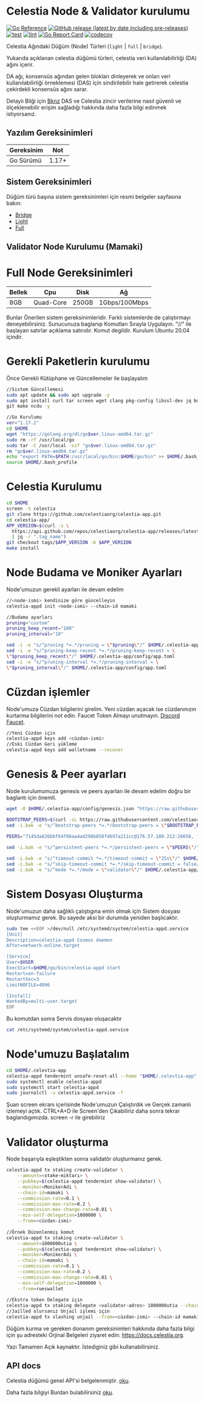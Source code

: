 # Celestia Node & Validator kurulumu

[![Go Reference](https://pkg.go.dev/badge/github.com/celestiaorg/celestia-node.svg)](https://pkg.go.dev/github.com/celestiaorg/celestia-node)
[![GitHub release (latest by date including pre-releases)](https://img.shields.io/github/v/release/celestiaorg/celestia-node)](https://github.com/celestiaorg/celestia-node/releases/latest)
[![test](https://github.com/celestiaorg/celestia-node/actions/workflows/test.yml/badge.svg)](https://github.com/celestiaorg/celestia-node/actions/workflows/test.yml)
[![lint](https://github.com/celestiaorg/celestia-node/actions/workflows/lint.yml/badge.svg)](https://github.com/celestiaorg/celestia-node/actions/workflows/lint.yml)
[![Go Report Card](https://goreportcard.com/badge/github.com/celestiaorg/celestia-node)](https://goreportcard.com/report/github.com/celestiaorg/celestia-node)
[![codecov](https://codecov.io/gh/celestiaorg/celestia-node/branch/main/graph/badge.svg?token=CWGA4RLDS9)](https://codecov.io/gh/celestiaorg/celestia-node)

Celestia Ağındaki Düğüm (Node) Türleri  (`light` | `full` | `bridge`).

Yukarıda açıklanan celestia düğümü türleri, celestia veri kullanılabilirliği (DA) ağını içerir.

DA ağı, konsensüs ağından gelen blokları dinleyerek ve onları veri kullanılabilirliği örneklemesi (DAS) için sindirilebilir hale getirerek celestia çekirdekli konsensüs ağını sarar.

Detaylı Bilği için [Bknz](https://blog.celestia.org/celestia-mvp-release-data-availability-sampling-light-clients) DAS ve Celestia zincir verilerine nasıl güvenli ve ölçeklenebilir erişim sağladığı hakkında daha fazla bilgi edinmek istiyorsanız.

## Yazılım Gereksinimleri

| Gereksinim  | Not            |
|-------------|----------------|
| Go Sürümü   | 1.17+          |

## Sistem Gereksinimleri 


Düğüm türü başına sistem gereksinimleri için resmi belgeler sayfasına bakın:
* [Bridge](https://docs.celestia.org/nodes/bridge-validator-node#hardware-requirements)
* [Light](https://docs.celestia.org/nodes/light-node#hardware-requirements)
* [Full](https://docs.celestia.org/nodes/full-node#hardware-requirements)

## Validator Node Kurulumu (Mamaki)
# Full Node Gereksinimleri 

|    Bellek   |       Cpu      |      Disk      |   Ağ           |
|-------------|----------------|----------------|----------------|
|     8GB     |   Quad-Core    |     250GB      |  1Gbps/100Mbps |

Bunlar Önerilen sistem gereksinimleridir.
Farklı sistemlerde de çalıştırmayı deneyebilirsiniz. Sunucunuza baglanıp Komutları Sırayla Uygulayın.
"//" ile başlayan satırlar açıklama satırıdır. Komut degildir.
Kurulum Ubuntu 20.04 içindir.

# Gerekli Paketlerin kurulumu
Önce Gerekli Kütüphane ve Güncellemeler ile başlayalım
```sh
//Sistem Güncellemesi
sudo apt update && sudo apt upgrade -y
sudo apt install curl tar screen wget clang pkg-config libssl-dev jq build-essential \
git make ncdu -y

//Go Kurulumu
ver="1.17.2"
cd $HOME
wget "https://golang.org/dl/go$ver.linux-amd64.tar.gz"
sudo rm -rf /usr/local/go
sudo tar -C /usr/local -xzf "go$ver.linux-amd64.tar.gz"
rm "go$ver.linux-amd64.tar.gz"
echo "export PATH=$PATH:/usr/local/go/bin:$HOME/go/bin" >> $HOME/.bash_profile
source $HOME/.bash_profile

```
# Celestia Kurulumu
```sh
cd $HOME
screen -S celestia
git clone https://github.com/celestiaorg/celestia-app.git
cd celestia-app/
APP_VERSION=$(curl -s \
  https://api.github.com/repos/celestiaorg/celestia-app/releases/latest \
  | jq -r ".tag_name")
git checkout tags/$APP_VERSION -b $APP_VERSION
make install
```
# Node Budama ve Moniker Ayarları
Node'umuzun gerekli ayarları ile devam edelim
```sh
//<node-ismi> kendinize göre güncelleyin
celestia-appd init <node-ismi> --chain-id mamaki

//Budama ayarları
pruning="custom"
pruning_keep_recent="100"
pruning_interval="10"

sed -i -e "s/^pruning *=.*/pruning = \"$pruning\"/" $HOME/.celestia-app/config/app.toml
sed -i -e "s/^pruning-keep-recent *=.*/pruning-keep-recent = \
\"$pruning_keep_recent\"/" $HOME/.celestia-app/config/app.toml
sed -i -e "s/^pruning-interval *=.*/pruning-interval = \
\"$pruning_interval\"/" $HOME/.celestia-app/config/app.toml
```
# Cüzdan işlemler
Node'umuza Cüzdan bilgilerini girelim. Yeni cüzdan açacak ise cüzdanınızın kurtarma bilgilerini not edin.
Faucet Token Almayı unutmayın. [Discord Faucet](https://discord.gg/JeRdw5veKu).
```sh
//Yeni Cüzdan için
celestia-appd keys add <cüzdan-ismi>
//Eski Cüzdan Geri yükleme
celestia-appd keys add walletname --recover
```
# Genesis & Peer ayarları
Node kurulumumuza genesis ve peers ayarları ile devam edelim doğru bir baglantı için önemli.

```sh
wget -O $HOME/.celestia-app/config/genesis.json "https://raw.githubusercontent.com/celestiaorg/networks/master/mamaki/genesis.json"

BOOTSTRAP_PEERS=$(curl -sL https://raw.githubusercontent.com/celestiaorg/networks/master/mamaki/bootstrap-peers.txt | tr -d '\n') && echo $BOOTSTRAP_PEERS
sed -i.bak -e "s/^bootstrap-peers *=.*/bootstrap-peers = \"$BOOTSTRAP_PEERS\"/" $HOME/.celestia-app/config/config.toml

PEERS="7145da826bbf64f06aa4ad296b850fd697a211cc@176.57.189.212:26656, f7b68a491bae4b10dbab09bb3a875781a01274a5@65.108.199.79:20356, 853a9fbb633aed7b6a8c759ba99d1a7674b706a3@38.242.216.151:26656, fbddf6bf8d172a96678cfcd04a887cb54b1fc9b7@70.34.211.176:26656, 96995456b7fe3ab6524fc896dec76d9ba79d420c@212.125.21.178:26656, 268694eaf9446b2052b1161979bf2e09f3e45e81@173.212.254.166:26656, 28aaa8865f3e9bba69f257b08d5c28091b5b3167@176.57.150.79:26656"
 
sed -i.bak -e "s/^persistent-peers *=.*/persistent-peers = \"$PEERS\"/" $HOME/.celestia-app/config/config.toml

sed -i.bak -e "s/^timeout-commit *=.*/timeout-commit = \"25s\"/" $HOME/.celestia-app/config/config.toml
sed -i.bak -e "s/^skip-timeout-commit *=.*/skip-timeout-commit = false/" $HOME/.celestia-app/config/config.toml
sed -i.bak -e "s/^mode *=.*/mode = \"validator\"/" $HOME/.celestia-app/config/config.toml
```
# Sistem Dosyası Oluşturma
Node'umuzun daha sağlıklı çalıştıgına emin olmak için Sistem dosyası oluşturmamız gerek. 
Bu sayede aksi bir durumda yeniden başlıcaktır.
```sh
sudo tee <<EOF >/dev/null /etc/systemd/system/celestia-appd.service
[Unit]
Description=celestia-appd Cosmos daemon
After=network-online.target

[Service]
User=$USER
ExecStart=$HOME/go/bin/celestia-appd start
Restart=on-failure
RestartSec=3
LimitNOFILE=4096

[Install]
WantedBy=multi-user.target
EOF
```
Bu komutdan sonra Servis dosyası oluşacaktır
```sh
cat /etc/systemd/system/celestia-appd.service
```
# Node'umuzu Başlatalım
```sh
cd $HOME/.celestia-app
celestia-appd tendermint unsafe-reset-all --home "$HOME/.celestia-app"
sudo systemctl enable celestia-appd
sudo systemctl start celestia-appd
sudo journalctl -u celestia-appd.service -f
```
Şuan screen ekranı içerisinde Node'umuzun Çalıştırdık ve Gerçek zamanlı izlemeyi açtık. 
CTRL+A+D ile Screen'den Çıkabiliriz daha sonra tekrar baglandıgımızda. screen -r ile girebiliriz

# Validator oluşturma
Node başarıyla eşleştikten sonra validatör oluşturmanız gerek.
```sh
celestia-appd tx staking create-validator \
    --amount=<stake-miktarı> \
    --pubkey=$(celestia-appd tendermint show-validator) \
    --moniker=MonikerAdi \
    --chain-id=mamaki \
    --commission-rate=0.1 \
    --commission-max-rate=0.2 \
    --commission-max-change-rate=0.01 \
    --min-self-delegation=1000000 \
    --from=<cüzdan-ismi>
    
//Örnek Düzenlenmiş komut
celestia-appd tx staking create-validator \
    --amount=1000000utia \
    --pubkey=$(celestia-appd tendermint show-validator) \
    --moniker=MonikerAdi \
    --chain-id=mamaki \
    --commission-rate=0.1 \
    --commission-max-rate=0.2 \
    --commission-max-change-rate=0.01 \
    --min-self-delegation=1000000 \
    --from=rueswallet
    
//Ekstra token Delegate için
celestia-appd tx staking delegate <validator-adres> 1000000utia --chain-id mamaki --fees=1utia --from <cüzdan-ismi>
//Jailled olursanız Unjail işlemi için
celestia-appd tx slashing unjail --from=<cüzdan-ismi> --chain-id mamaki

```
Düğüm kurma ve gereken donanım gereksinimleri hakkında daha fazla bilgi için şu adresteki Orjinal Belgeleri ziyaret edin: <https://docs.celestia.org>.

Yazı Tamamen Açık kaynaktır. İstediginiz gibi kullanabilirsiniz.
## API docs

Celestia düğümü genel API'si belgelenmiştir. [oku](https://docs.celestia.org/developers/node-api/).


Daha fazla bilgiyi Burdan bulabilirsiniz [oku](https://github.com/celestiaorg/celestia-node/blob/main/docs/adr/adr-003-march2022-testnet.md#legend).



